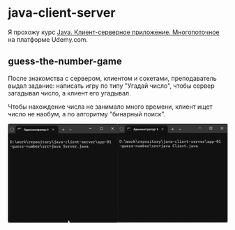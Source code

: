 # java-client-server

Я прохожу курс 
[Java. Клиент-серверное приложение. Многопоточное](https://www.udemy.com/course/client-server)
на платформе Udemy.com.

## guess-the-number-game

После знакомства с сервером, клиентом и сокетами, преподаватель выдал задание: написать игру по типу "Угадай число",
чтобы сервер загадывал число, а клиент его угадывал.

Чтобы нахождение числа не занимало много времени, клиент ищет число не наобум, а по алгоритму "бинарный поиск".

![demo-img](app-01-guess-number/demo-img.gif)